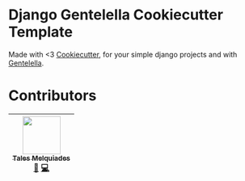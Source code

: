 # Django Gentelella Cookiecutter Template

Made with <3 [Cookiecutter](https://github.com/cookiecutter/cookiecutter), for your simple django projects and 
with [Gentelella](https://github.com/ColorlibHQ/gentelella).

# Contributors
<!-- ALL-CONTRIBUTORS-LIST:START - Do not remove or modify this section -->
| [<img src="https://github.com/talesmm14.png?v=3" width="75px;"/><br /><sub>Tales Melquiades</sub>](https://talesmm14.github.io/)<br />[📖](https://www.github.com/talesmm14/) [💻](https://github.com/stefanjudis/credits/commits?author=Hypercubed) | 
|:----------------------------------------------------------------------------------------------------------------------------------------------------------------------------------------------------------------------------------------------------:| 
<!-- ALL-CONTRIBUTORS-LIST:END -->